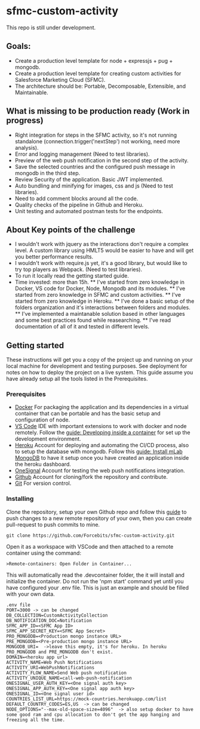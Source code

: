 # sfmc-custom-activity
This repo is still under development. 
## Goals:
* Create a production level template for node + expressjs + pug + mongodb.
* Create a production level template for creating custom activities for Salesforce Marketing Cloud (SFMC).
* The architecture should be: Portable, Decomposable, Extensible, and Maintainable.
## What is missing to be production ready (Work in progress)
* Right integration for steps in the SFMC activity, so it's not running standalone (connection.trigger('nextStep') not working, need more analysis).
* Error and logging management (Need to test libraries).
* Preview of the web push notification in the second step of the activity.
* Save the selected countries and the configured push message in mongodb in the third step.
* Review Security of the application. Basic JWT implemented.
* Auto bundling and minifying for images, css and js (Need to test libraries).
* Need to add comment blocks around all the code.
* Quality checks of the pipeline in Github and Heroku.
* Unit testing and automated postman tests for the endpoints.
## About Key points of the challenge
* I wouldn't work with jquery as the interactions don't require a complex level. A custom library using HMLT5 would be easier to have and will get you better performance results.
* I wouldn't work with require.js yet, it's a good library, but would like to try top players as Webpack. (Need to test libraries).
* To run it locally read the getting started guide.
* Time invested: more than 15h.
** I've started from zero knowledge in Docker, VS code for Docker, Node, Mongodb and its modules.
** I've started from zero knowledge in SFMC and custom activities.
** I've started from zero knowledge in Heroku.
** I've done a basic setup of the folders organization and it's interactions between folders and modules.
** I've implemented a maintanable solution based in other languages and some best practices found while reasearching.
** I've read documentation of all of it and tested in different levels.
## Getting started
These instructions will get you a copy of the project up and running on your local machine for development and testing purposes. See deployment for notes on how to deploy the project on a live system. This guide assume you have already setup all the tools listed in the Prerequisites.
### Prerequisites
* [Docker](https://www.docker.com/) For packaging the application and its dependencies in a virtual container that can be portable and has the basic setup and configuration of node.
* [VS Code](https://code.visualstudio.com/) IDE with important extensions to work with docker and node remotely. Follow the [guide: Developing inside a container](https://code.visualstudio.com/docs/remote/containers) for set up the development environment.
* [Heroku](https://www.heroku.com/) Account for deploying and automating the CI/CD process, also to setup the database with mongodb. Follow this [guide: Install mLab MongoDB](https://dashboard.heroku.com/provision-addon?addonServiceId=3dfb031f-23f4-4123-856f-5cb95ecdadc9&planId=8e6163ec-a935-4738-a0f4-60867f4f86cb) to have it setup once you have created an application inside the heroku dashboard.
* [OneSignal](https://onesignal.com/) Account for testing the web push notifications integration.
* [Github](https://github.com/) Account for cloning/fork the repository and contribute.
* [Git](https://git-scm.com/) For version control.
### Installing
Clone the repository, setup your own Github repo and follow this [guide](https://stackoverflow.com/questions/5181845/git-push-existing-repo-to-a-new-and-different-remote-repo-server) to push changes to a new remote repository of your own, then you can create pull-request to push commits to mine.
```
git clone https://github.com/Forcebits/sfmc-custom-activity.git
```
Open it as a workspace with VSCode and then attached to a remote container using the command:
```
>Remote-containers: Open Folder in Container...
```
This will automatically read the .devcontainer folder, the it will install and initialize the container. Do not run the 'npm start' command yet until you have configured your .env file. This is just an example and should be filled with your own data.
```
.env file
PORT=3000 -> can be changed
DB_COLLECTION=CustomActivityCollection
DB_NOTIFICATION_DOC=Notification
SFMC_APP_ID=<SFMC App ID>
SFMC_APP_SECRET_KEY=<SFMC App Secret>
PRO_MONGODB=<Production mongo instance URL>
PRE_MONGODB=<Pre-production mongo instance URL>
MONGODB_URI=  ->leave this empty, it's for heroku. In heroku PRO_MONGODB and PRE_MONGODB don't exist.
DOMAIN=<heroku app url>
ACTIVITY_NAME=Web Push Notifications
ACTIVITY_URI=WebPushNotifications
ACTIVITY_FLOW_NAME=Send Web push notification
ACTIVITY_UNIQUE_NAME=call-web-push-notification
ONESIGNAL_USER_AUTH_KEY=<One signal auth key>
ONESIGNAL_APP_AUTH_KEY=<One signal app auth key>
ONESIGNAL_ID=<One signal user id>
COUNTRIES_LIST_URL=https://mock-countries.herokuapp.com/list
DEFAULT_COUNTRY_CODES=ES,US  -> can be changed
NODE_OPTIONS="--max-old-space-size=4096"  -> also setup docker to have some good ram and cpu allocation to don't get the app hanging and freezing all the time.
```

